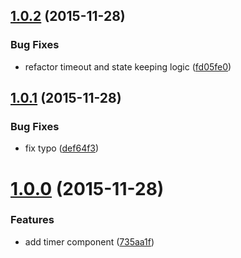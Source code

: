 <a name="1.0.2"></a>
## [1.0.2](https://github.com/troch/deku-timer/compare/v1.0.1...v1.0.2) (2015-11-28)


### Bug Fixes

* refactor timeout and state keeping logic ([fd05fe0](https://github.com/troch/deku-timer/commit/fd05fe0))



<a name="1.0.1"></a>
## [1.0.1](https://github.com/troch/deku-timer/compare/v1.0.0...v1.0.1) (2015-11-28)


### Bug Fixes

* fix typo ([def64f3](https://github.com/troch/deku-timer/commit/def64f3))



<a name="1.0.0"></a>
# [1.0.0](https://github.com/troch/deku-timer/compare/735aa1f...v1.0.0) (2015-11-28)


### Features

* add timer component ([735aa1f](https://github.com/troch/deku-timer/commit/735aa1f))



